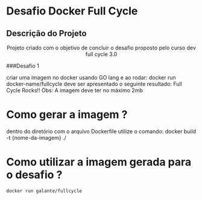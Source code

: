 # Desafio Docker Full Cycle

## Descrição do Projeto
<p align="center">Projeto criado com o objetivo de concluir o desafio proposto pelo curso dev full cycle 3.0</p>

###Desafio 1

criar uma imagem no docker usando GO lang e ao rodar:
docker run docker-name/fullcycle
deve ser apresentado o seguinte resultado: Full Cycle Rocks!!
Obs:
A imagem deve ter no máximo 2mb

# Como gerar a imagem ?
 dentro do diretório com o arquivo Dockerfile utilize o comando:
    docker build -t {nome-da-imagem} ./

# Como utilizar a imagem gerada para o desafio ?
    docker run galante/fullcycle